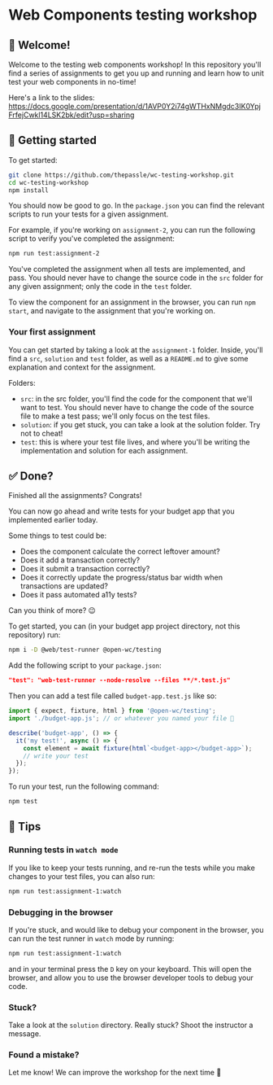 # Web Components testing workshop

## 👋 Welcome!

Welcome to the testing web components workshop! In this repository you'll find a series of assignments to get you up and running and learn how to unit test your web components in no-time!

Here's a link to the slides: https://docs.google.com/presentation/d/1AVP0Y2i74gWTHxNMgdc3IK0YpjFrfejCwkl14LSK2bk/edit?usp=sharing

## 🚀 Getting started

To get started:

```bash
git clone https://github.com/thepassle/wc-testing-workshop.git
cd wc-testing-workshop
npm install
```

You should now be good to go. In the `package.json` you can find the relevant scripts to run your tests for a given assignment.

For example, if you're working on `assignment-2`, you can run the following script to verify you've completed the assignment:
```bash
npm run test:assignment-2
```

You've completed the assignment when all tests are implemented, and pass. You should never have to change the source code in the `src` folder for any given assignment; only the code in the `test` folder.

To view the component for an assignment in the browser, you can run `npm start`, and navigate to the assignment that you're working on.

### Your first assignment

You can get started by taking a look at the `assignment-1` folder. Inside, you'll find a `src`, `solution` and `test` folder, as well as a `README.md` to give some explanation and context for the assignment.

Folders:
- `src`: in the src folder, you'll find the code for the component that we'll want to test. You should never have to change the code of the source file to make a test pass; we'll only focus on the test files.
- `solution`: if you get stuck, you can take a look at the solution folder. Try not to cheat!
- `test`: this is where your test file lives, and where you'll be writing the implementation and solution for each assignment.

## ✅ Done?

Finished all the assignments? Congrats!

You can now go ahead and write tests for your budget app that you implemented earlier today.

Some things to test could be:

- Does the component calculate the correct leftover amount?
- Does it add a transaction correctly?
- Does it submit a transaction correctly?
- Does it correctly update the progress/status bar width when transactions are updated?
- Does it pass automated a11y tests?

Can you think of more? 😉

To get started, you can (in your budget app project directory, not this repository) run:
```bash
npm i -D @web/test-runner @open-wc/testing
```

Add the following script to your `package.json`:

```json
"test": "web-test-runner --node-resolve --files **/*.test.js"
```

Then you can add a test file called `budget-app.test.js` like so:
```js
import { expect, fixture, html } from '@open-wc/testing';
import './budget-app.js'; // or whatever you named your file 🙂

describe('budget-app', () => {
  it('my test!', async () => {
    const element = await fixture(html`<budget-app></budget-app>`);
    // write your test
  });
});
```

To run your test, run the following command:
```bash
npm test
```

## 📝 Tips

### Running tests in `watch mode`

If you like to keep your tests running, and re-run the tests while you make changes to your test files, you can also run:

```bash
npm run test:assignment-1:watch
```

### Debugging in the browser

If you're stuck, and would like to debug your component in the browser, you can run the test runner in `watch` mode by running:
```bash
npm run test:assignment-1:watch
```

and in your terminal press the `D` key on your keyboard. This will open the browser, and allow you to use the browser developer tools to debug your code.

### Stuck?

Take a look at the `solution` directory. Really stuck? Shoot the instructor a message.

### Found a mistake?

Let me know! We can improve the workshop for the next time 🙂